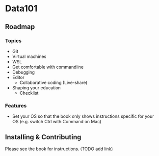 # Data101

## Roadmap

### Topics

- Git
- Virtual machines
- WSL
- Get comfortable with commandline
- Debugging
- Editor
  - Collaborative coding (Live-share)
- Shaping your education
  - Checklist

### Features

- Set your OS so that the book only shows instructions specific for your OS (e.g. switch Ctrl with Command on Mac)

## Installing & Contributing

Please see the book for instructions. (TODO add link)
